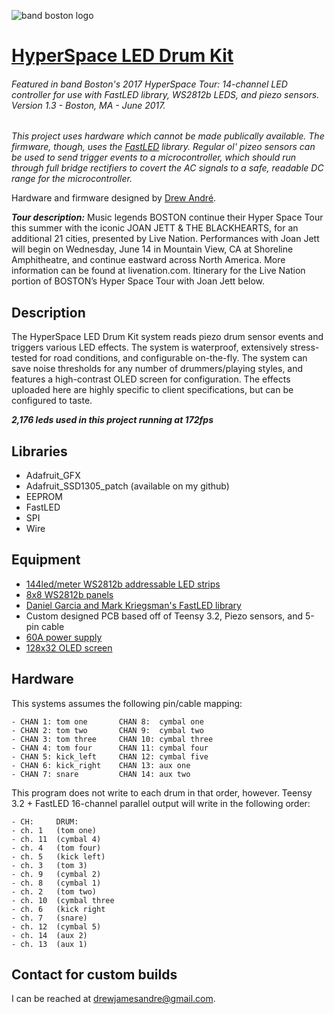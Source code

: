 ![band boston logo](http://www.trademarkandcopyrightlawblog.com/wp-content/uploads/sites/9/2016/11/boston-1.png)

# [HyperSpace LED Drum Kit](https://www.youtube.com/watch?v=aQiT6eR48F4)


###### Featured in band Boston's 2017 HyperSpace Tour: 14-channel LED controller for use with FastLED library, WS2812b LEDS, and piezo sensors. Version 1.3 - Boston, MA - June 2017.
*This project uses hardware which cannot be made publically available. The firmware, though, uses the <a href='https://github.com/FastLED/FastLED'>FastLED</a> library. Regular ol' pizeo sensors can be used to send trigger events to a microcontroller, which should run through full bridge rectifiers to covert the AC signals to a safe, readable DC range for the microcontroller.*

Hardware and firmware designed by <a href='www.drew-andre.com'>Drew André</a>.

***Tour description:*** Music legends BOSTON continue their Hyper Space Tour this summer with the iconic JOAN JETT & THE BLACKHEARTS, for an additional 21 cities, presented by Live Nation. Performances with Joan Jett will begin on Wednesday, June 14 in Mountain View, CA at Shoreline Amphitheatre, and continue eastward across North America. More information can be found at livenation.com. Itinerary for the Live Nation portion of BOSTON’s Hyper Space Tour with Joan Jett below.

## Description
The HyperSpace LED Drum Kit system reads piezo drum sensor events and triggers various LED effects. The system is waterproof, extensively stress-tested for road conditions, and configurable on-the-fly. The system can save noise thresholds for any number of drummers/playing styles, and features a high-contrast OLED screen for configuration. The effects uploaded here are highly specific to client specifications, but can be configured to taste.

***2,176 leds used in this project running at 172fps***

## Libraries
* Adafruit_GFX
* Adafruit_SSD1305_patch (available on my github)
* EEPROM
* FastLED
* SPI
* Wire

## Equipment
* [144led/meter WS2812b addressable LED strips](https://www.adafruit.com/products/1506)
* [8x8 WS2812b panels](https://www.amazon.com/gp/product/B01MCUOD8N/ref=oh_aui_detailpage_o05_s01?ie=UTF8&psc=1)
* [Daniel Garcia and Mark Kriegsman's FastLED library](http://fastled.io/)
* Custom designed PCB based off of Teensy 3.2, Piezo sensors, and 5-pin cable
* [60A power supply](https://www.amazon.com/gp/product/B014018EWA/ref=oh_aui_detailpage_o06_s00?ie=UTF8&psc=1)
* [128x32 OLED screen](https://www.adafruit.com/product/2675)

## Hardware
This systems assumes the following pin/cable mapping:
  ```
  - CHAN 1: tom one       CHAN 8:  cymbal one
  - CHAN 2: tom two       CHAN 9:  cymbal two
  - CHAN 3: tom three     CHAN 10: cymbal three
  - CHAN 4: tom four      CHAN 11: cymbal four
  - CHAN 5: kick_left     CHAN 12: cymbal five
  - CHAN 6: kick_right    CHAN 13: aux one
  - CHAN 7: snare         CHAN 14: aux two
  ```

This program does not write to each drum in that order, however.
Teensy 3.2 + FastLED 16-channel parallel output will write
in the following order:

```
- CH:     DRUM:
- ch. 1   (tom one)   
- ch. 11  (cymbal 4)   
- ch. 4   (tom four)  
- ch. 5   (kick left)
- ch. 3   (tom 3)     
- ch. 9   (cymbal 2)   
- ch. 8   (cymbal 1)   
- ch. 2   (tom two)   
- ch. 10  (cymbal three
- ch. 6   (kick right
- ch. 7   (snare)      
- ch. 12  (cymbal 5)   
- ch. 14  (aux 2)      
- ch. 13  (aux 1)      
```

## Contact for custom builds
I can be reached at <a href='mailto:drewjamesandre@gmail.com'>drewjamesandre@gmail.com</a>. 
